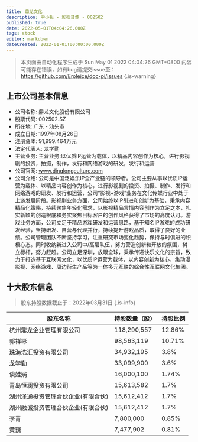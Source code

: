 ```yaml
---
title: 鼎龙文化
description: 中小板 - 影视音像 - 002502
published: true
date: 2022-05-01T04:04:26.000Z
tags: stock
editor: markdown
dateCreated: 2022-01-01T00:00:00.000Z
---
```


> 本页面由自动化程序生成于 Sun May 01 2022 04:04:26 GMT+0800
> 内容可能存在错误，如有bug请提交issue至：https://github.com/Eroleice/doc-pi/issues
{.is-warning}

## 上市公司基本信息
- 公司名称: 鼎龙文化股份有限公司
- 股票代码: 002502.SZ
- 所在地: 广东 - 汕头市
- 成立日期: 1997年08月26日
- 注册资本: 91,999.464万元
- 法定代表人: 龙学勤
- 主营业务: 主营业务:以优质IP运营为载体，以精品内容创作为核心，进行影视剧的投资，拍摄，制作，发行和网络游戏的研发，发行和运营
- 公司官网: www.dinglongculture.com
- 公司介绍: 公司是中国泛娱乐IP全产业链的领导者。公司主要从事以优质IP运营为载体、以精品内容创作为核心，进行影视剧的投资、拍摄、制作、发行和网络游戏的研发、发行和运营，公司“影视+游戏”业务在文化传媒行业中处于上游发展阶段。影视剧业务方面，公司始终以IP引进和创新为基础，秉承内容精品化策略，持续聚焦年轻化需求，以影视精品言情内容创作为立足之本，扎实新颖的创造根底和务实聚焦目标客户的创作风格获得了市场的高度认可。游戏业务方面，公司立足于精品游戏研发和运营思路，基于知名IP游戏的成功研发经验，坚持研发、自营与代理并行，持续提升游戏品质，取得了良好的业绩。公司管理团队不断坚持学习，注重研究市场变化趋势，保持与时俱进的积极心态。同时收纳新进入公司中/高层队伍，努力营造创新和开放的氛围，树立标杆，努力赶超。公司立足深圳，放眼全球，秉承传递快乐文化的宗旨，致力于打造基于互联网文化，以优质IP运营为载体，以内容创新为核心，集动漫影视、网络游戏、周边衍生产品等为一体多元互联的综合性互联网文化集团。


## 十大股东信息
> 股东持股数据截止于：2022年03月31日
{.is-info}

| 股东名称 | 持股数量（股） | 持股比例 |
| --- | --- | --- |
| 杭州鼎龙企业管理有限公司 | 118,290,557 | 12.86% |
| 郭祥彬 | 98,563,119 | 10.71% |
| 珠海浩汇投资有限公司 | 34,932,195 | 3.8% |
| 龙学勤 | 33,099,900 | 3.6% |
| 谈娃娲 | 16,000,100 | 1.74% |
| 青岛恒澜投资有限公司 | 15,613,582 | 1.7% |
| 湖州泽通投资管理合伙企业(有限合伙) | 15,612,412 | 1.7% |
| 湖州融诚投资管理合伙企业(有限合伙) | 15,612,412 | 1.7% |
| 李青 | 7,800,000 | 0.85% |
| 黄巍 | 7,477,902 | 0.81% |




